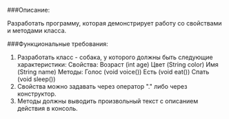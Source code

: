 ###Описание:

Разработать программу, которая демонстрирует работу со свойствами и методами класса.

###Функциональные требования:

1. Разработать класс - собака, у которого должны быть следующие характеристики:
   Свойства:
   Возраст (int age)
   Цвет (String color)
   Имя (String name)
   Методы:
   Голос (void voice())
   Есть (void eat())
   Спать (void sleep())
2. Свойства можно задавать через оператор "." либо через конструктор.
3. Методы должны выводить произвольный текст с описанием действия в консоль.